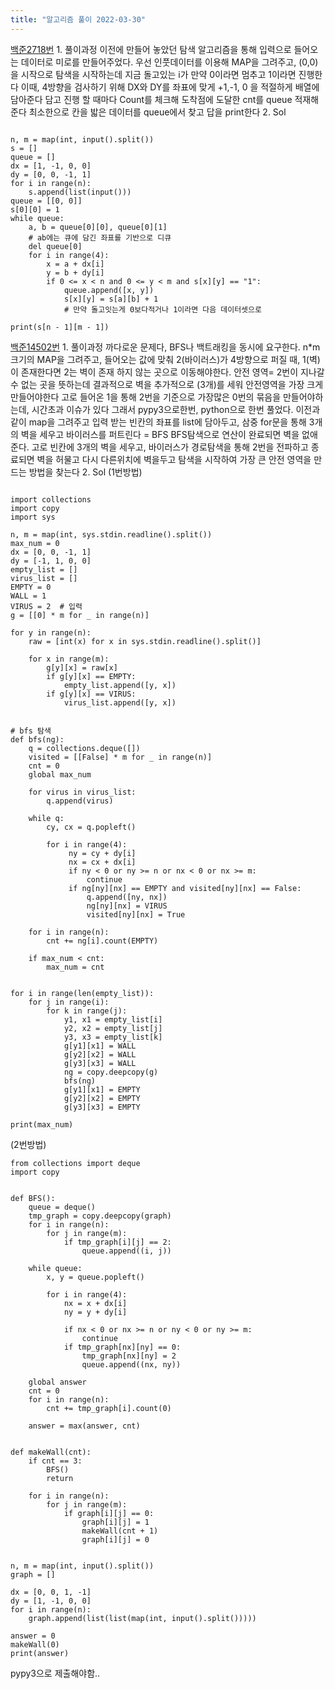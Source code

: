 ```yaml
---
title: "알고리즘 풀이 2022-03-30"
---
```


[백준2718번](https://www.acmicpc.net/problem/2178)
    1. 풀이과정
        이전에 만들어 놓았던 탐색 알고리즘을 통해 입력으로 들어오는 데이터로 미로를 만들어주었다.
        우선 인풋데이터를 이용해 MAP을 그려주고, (0,0)을 시작으로 탐색을 시작하는데 지금 돌고있는 i가 만약 0이라면 멈추고 1이라면 진행한다 
        이때, 4방향을 검사하기 위해 DX와 DY를 좌표에 맞게 +1,-1, 0 을 적절하게 배열에 담아준다
        담고 진행 할 때마다 Count를 체크해 도착점에 도달한 cnt를 queue 적재해준다
        최소한으로 칸을 밟은 데이터를 queue에서 찾고 답을 print한다
    2. Sol

```

n, m = map(int, input().split())
s = []
queue = []
dx = [1, -1, 0, 0]
dy = [0, 0, -1, 1]
for i in range(n):
    s.append(list(input()))
queue = [[0, 0]]
s[0][0] = 1
while queue:
    a, b = queue[0][0], queue[0][1]
    # ab에는 큐에 담긴 좌표를 기반으로 디큐
    del queue[0]
    for i in range(4):
        x = a + dx[i]
        y = b + dy[i]
        if 0 <= x < n and 0 <= y < m and s[x][y] == "1":
            queue.append([x, y])
            s[x][y] = s[a][b] + 1
            # 만약 돌고잇는게 0보다적거나 1이라면 다음 데이터셋으로

print(s[n - 1][m - 1])

```

[백준14502번](https://www.acmicpc.net/problem/14502)
    1. 풀이과정
    까다로운 문제다, BFS나 백트래킹을 동시에 요구한다.
    n*m크기의 MAP을 그려주고, 들어오는 값에 맞춰 2(바이러스)가 4방향으로 퍼질 때, 1(벽)이 존재한다면 2는 벽이 존재 하지 않는 곳으로 이동해야한다.
    안전 영역= 2번이 지나갈 수 없는 곳을 뜻하는데 결과적으로 벽을 추가적으로 (3개)를 세워 안전영역을 가장 크게 만들어야한다
    고로 들어온 1을 통해 2번을 기준으로 가장많은 0번의 묶음을 만들어야하는데,
    시간초과 이슈가 있다 그래서 pypy3으로한번, python으로 한번 풀었다.
    이전과 같이 map을 그려주고 입력 받는 빈칸의 좌표를 list에 담아두고, 삼중 for문을 통해 3개의 벽을 세우고 바이러스를 퍼트린다 = BFS
    BFS탐색으로 연산이 완료되면 벽을 없애준다.
    고로 빈칸에 3개의 벽을 세우고, 바이러스가 경로탐색을 통해 2번을 전파하고 종료되면 벽을 허물고 다시 다른위치에 벽을두고 탐색을 시작하여 가장 큰 안전 영역을 만드는 방법을 찾는다
    2. Sol
    (1번방법)
    
```

import collections
import copy
import sys

n, m = map(int, sys.stdin.readline().split())
max_num = 0
dx = [0, 0, -1, 1]
dy = [-1, 1, 0, 0]
empty_list = []
virus_list = []
EMPTY = 0
WALL = 1
VIRUS = 2  # 입력
g = [[0] * m for _ in range(n)]

for y in range(n):
    raw = [int(x) for x in sys.stdin.readline().split()]

    for x in range(m):
        g[y][x] = raw[x]
        if g[y][x] == EMPTY:
            empty_list.append([y, x])
        if g[y][x] == VIRUS:
            virus_list.append([y, x])


# bfs 탐색
def bfs(ng):
    q = collections.deque([])
    visited = [[False] * m for _ in range(n)]
    cnt = 0
    global max_num

    for virus in virus_list:
        q.append(virus)

    while q:
        cy, cx = q.popleft()

        for i in range(4):
             ny = cy + dy[i]
             nx = cx + dx[i]
             if ny < 0 or ny >= n or nx < 0 or nx >= m:
                 continue
             if ng[ny][nx] == EMPTY and visited[ny][nx] == False:
                 q.append([ny, nx])
                 ng[ny][nx] = VIRUS
                 visited[ny][nx] = True

    for i in range(n):
        cnt += ng[i].count(EMPTY)

    if max_num < cnt:
        max_num = cnt


for i in range(len(empty_list)):
    for j in range(i):
        for k in range(j):
            y1, x1 = empty_list[i]
            y2, x2 = empty_list[j]
            y3, x3 = empty_list[k]
            g[y1][x1] = WALL
            g[y2][x2] = WALL
            g[y3][x3] = WALL
            ng = copy.deepcopy(g)
            bfs(ng)
            g[y1][x1] = EMPTY
            g[y2][x2] = EMPTY
            g[y3][x3] = EMPTY

print(max_num)

```

(2번방법)

```
from collections import deque
import copy


def BFS():
    queue = deque()
    tmp_graph = copy.deepcopy(graph)
    for i in range(n):
        for j in range(m):
            if tmp_graph[i][j] == 2:
                queue.append((i, j))

    while queue:
        x, y = queue.popleft()

        for i in range(4):
            nx = x + dx[i]
            ny = y + dy[i]

            if nx < 0 or nx >= n or ny < 0 or ny >= m:
                continue
            if tmp_graph[nx][ny] == 0:
                tmp_graph[nx][ny] = 2
                queue.append((nx, ny))

    global answer
    cnt = 0
    for i in range(n):
        cnt += tmp_graph[i].count(0)

    answer = max(answer, cnt)


def makeWall(cnt):
    if cnt == 3:
        BFS()
        return

    for i in range(n):
        for j in range(m):
            if graph[i][j] == 0:
                graph[i][j] = 1
                makeWall(cnt + 1)
                graph[i][j] = 0


n, m = map(int, input().split())
graph = []

dx = [0, 0, 1, -1]
dy = [1, -1, 0, 0]
for i in range(n):
    graph.append(list(list(map(int, input().split()))))

answer = 0
makeWall(0)
print(answer)

```
pypy3으로 제출해야함..